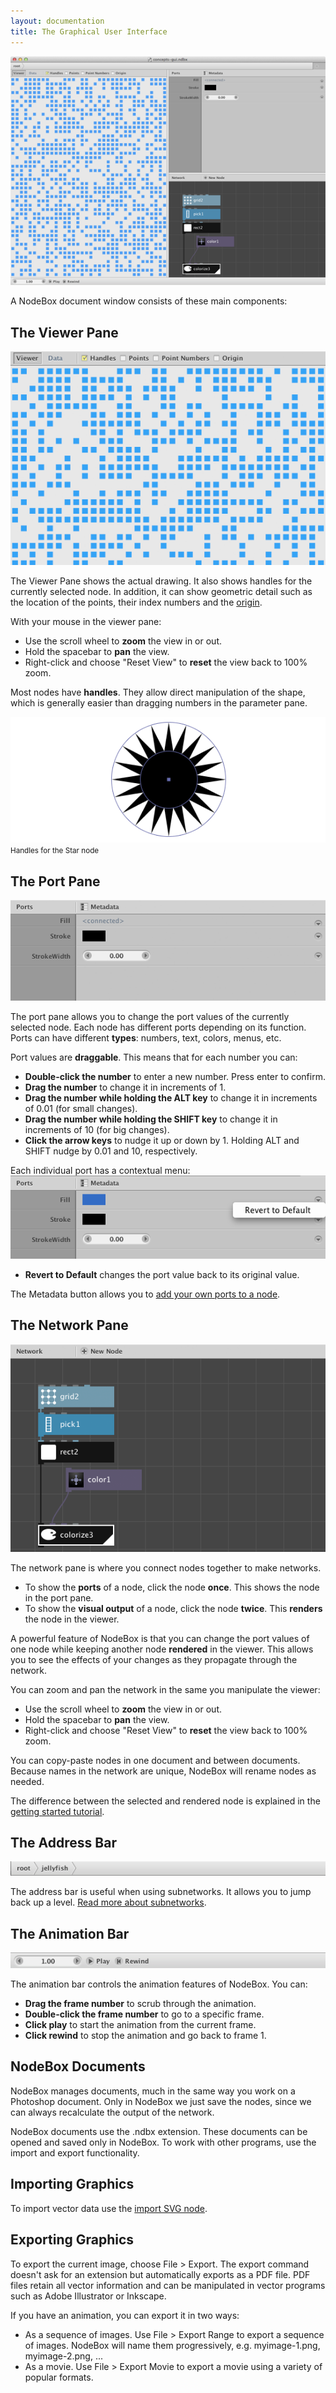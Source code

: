 ```yaml
---
layout: documentation
title: The Graphical User Interface
---
```

![GUI Panes](gui-panes.png)

A NodeBox document window consists of these main components:


The Viewer Pane
---------------
![The Viewer Pane](gui-viewer-pane.png)

The Viewer Pane shows the actual drawing. It also shows handles for the currently selected node. In addition, it can show geometric detail such as the location of the points, their index numbers and the [origin](coordinates.html).

With your mouse in the viewer pane:

- Use the scroll wheel to **zoom** the view in or out.
- Hold the spacebar to **pan** the view.
- Right-click and choose "Reset View" to **reset** the view back to 100% zoom.

Most nodes have **handles**. They allow direct manipulation of the shape, which is generally easier than dragging numbers in the parameter pane. 

![GUI Handles](gui-handles.png)
<small>Handles for the Star node</small>


The Port Pane
-------------
![The Port Pane](gui-port-pane.png)

The port pane allows you to change the port values of the currently selected node. Each node has different ports depending on its function. Ports can have different **types**: numbers, text, colors, menus, etc.

Port values are **draggable**. This means that for each number you can:

- **Double-click the number** to enter a new number. Press enter to confirm.
- **Drag the number** to change it in increments of 1.
- **Drag the number while holding the ALT key** to change it in increments of 0.01 (for small changes).
- **Drag the number while holding the SHIFT key** to change it in increments of 10 (for big changes).
- **Click the arrow keys** to nudge it up or down by 1. Holding ALT and SHIFT nudge by 0.01 and 10, respectively.

Each individual port has a contextual menu:
![The Parameter Menu](gui-port-menu.png)

* **Revert to Default** changes the port value back to its original value.

The Metadata button allows you to [add your own ports to a node](metadata.html).


The Network Pane
----------------
![The Network Pane](gui-network-pane.png)

The network pane is where you connect nodes together to make networks.

* To show the **ports** of a node, click the node **once**. This shows the node in the port pane.
* To show the **visual output** of a node, click the node **twice**. This **renders** the node in the viewer.

A powerful feature of NodeBox is that you can change the port values of one node while keeping another node **rendered** in the viewer. This allows you to see the effects of your changes as they propagate through the network. 


You can zoom and pan the network in the same you manipulate the viewer:

- Use the scroll wheel to **zoom** the view in or out.
- Hold the spacebar to **pan** the view.
- Right-click and choose "Reset View" to **reset** the view back to 100% zoom.

You can copy-paste nodes in one document and between documents. Because names in the network are unique, NodeBox will rename nodes as needed.

The difference between the selected and rendered node is explained in the [getting started tutorial](/node/documentation/tutorial/getting-started.html).


The Address Bar
---------------
![The Address Bar](gui-address-bar.png)

The address bar is useful when using subnetworks. It allows you to jump back up a level. [Read more about subnetworks](subnetworks.html).


The Animation Bar
-----------------
![Gui Animation Bar](gui-animation-bar.png)

The animation bar controls the animation features of NodeBox. You can:

- **Drag the frame number** to scrub through the animation.
- **Double-click the frame number** to go to a specific frame.
- **Click play** to start the animation from the current frame.
- **Click rewind** to stop the animation and go back to frame 1.


NodeBox Documents
-----------------
NodeBox manages documents, much in the same way you work on a Photoshop document. Only in NodeBox we just save the nodes, since we can always recalculate the output of the network.

NodeBox documents use the .ndbx extension. These documents can be opened and saved only in NodeBox. To work with other programs, use the import and export functionality.


Importing Graphics
------------------
To import vector data use the [import SVG node](/node/reference/corevector/import_svg.html).


Exporting Graphics
------------------
To export the current image, choose File > Export. The export command doesn't ask for an extension but automatically exports as a PDF file. PDF files retain all vector information and can be manipulated in vector programs such as Adobe Illustrator or Inkscape.

If you have an animation, you can export it in two ways:

- As a sequence of images. Use File > Export Range to export a sequence of images. NodeBox will name them progressively, e.g. myimage-1.png, myimage-2.png, ...
- As a movie. Use File > Export Movie to export a movie using a variety of popular formats. 

